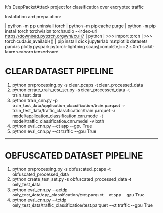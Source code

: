 It's DeepPacketAttack project for classification over encrypted traffic 

Installation and preparation:

| python -m pip uninstall torch
| python -m pip cache purge
| python -m pip install torch torchvision torchaudio --index-url https://download.pytorch.org/whl/cu117
| python
|  >>> import torch
|  >>> torch.cuda.is_available()
| pip install click jupyterlab matplotlib datasets pandas plotly pyspark pytorch-lightning scapy[complete]==2.5.0rc1 scikit-learn seaborn tensorboard


# CLEAR DATASET PIPELINE
1. python preprocessing.py -s clear_pcaps -t clear_processed_data
2. python create_train_test_set.py -s clear_processed_data -t train_test_data
4. python train_cnn.py -p train_test_data/application_classification/train.parquet -r train_test_data/traffic_classification/train.parquet -a model/application_classification.cnn.model -t model/traffic_classification.cnn.model -v both
5. python eval_cnn.py --ct app --gpu True
6. python eval_cnn.py --ct traffic --gpu True
---------------------------------------------------------
# OBFUSCATED DATASET PIPELINE
1. python preprocessing.py -s obfuscated_pcaps -t obfuscated_processed_data
2. python create_test_set.py -s obfuscated_processed_data -t only_test_data
3. python eval_cnn.py --actdp only_test_data/app_classification/test.parquet --ct app --gpu True
4. python eval_cnn.py --tctdp only_test_data/traffic_classification/test.parquet --ct traffic --gpu True
